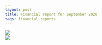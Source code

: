 ```yaml
---
layout: post
title: Financial report for September 2020
tags: financial-reports
---
```

<img src="{{site.url}}/images/reports/sep_2020.jpg" style="display: block; margin: auto;" />

<img src="{{site.url}}/images/reports/sep_2020_receipt.jpg" style="display: block; margin: auto;" />
